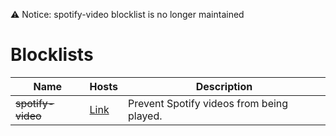 ⚠️ Notice: spotify-video blocklist is no longer maintained

# Blocklists

| Name          | Hosts | Description |
| ------------- | ----- | ----------- |
| ~~spotify-video~~ | [Link](https://raw.githubusercontent.com/m7stock/blocklists/main/spotify-video/hosts) | Prevent Spotify videos from being played. |
